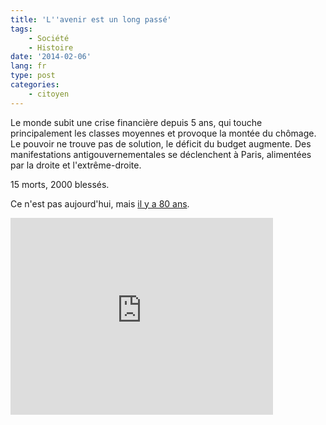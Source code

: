 ```yaml
---
title: 'L''avenir est un long passé'
tags:
    - Société
    - Histoire
date: '2014-02-06'
lang: fr
type: post
categories:
    - citoyen
---
```


Le monde subit une crise financière depuis 5 ans, qui touche principalement les classes moyennes et provoque la montée du chômage. Le pouvoir ne trouve pas de solution, le déficit du budget augmente. Des manifestations antigouvernementales se déclenchent à Paris, alimentées par la droite et l'extrême-droite.

15 morts, 2000 blessés.

Ce n'est pas aujourd'hui, mais [il y a 80 ans](http://fr.wikipedia.org/wiki/Crise_du_6_f%C3%A9vrier_1934 "Crise du 6 février 1934 &quot;, Wikipedia").

<div class="videoWrapper">
  <iframe width="420" height="315" src="https://www.youtube.com/embed/KhHwdFeyt_A" frameborder="0" allowfullscreen></iframe>
</div>
